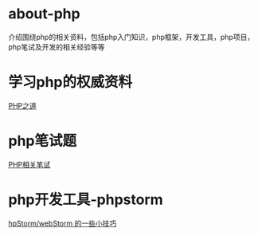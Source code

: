 # about-php

介绍围绕php的相关资料，包括php入门知识，php框架，开发工具，php项目，php笔试及开发的相关经验等等


# 学习php的权威资料

[PHP之道](https://github.com/laravel-china/php-the-right-way)


# php笔试题

[PHP相关笔试](https://github.com/CmderQ/about-php/tree/master/interview)


# php开发工具-phpstorm

[hpStorm/webStorm 的一些小技巧](https://github.com/CmderQ/phpstorm-webstorm-skills)
